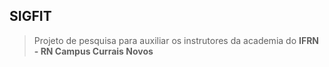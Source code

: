 ## SIGFIT

>Projeto de pesquisa para auxiliar os instrutores da academia do **IFRN - RN
> Campus Currais Novos**